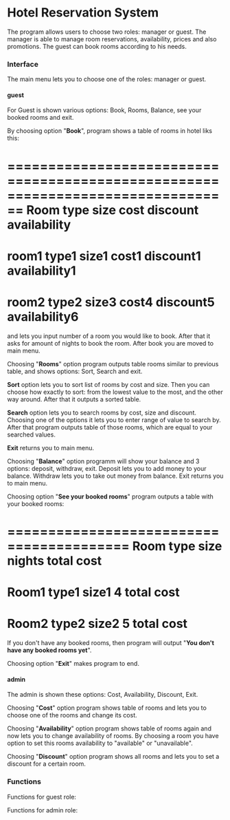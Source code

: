 # Hotel Reservation System

The program allows users to choose two roles: manager or guest.
The manager is able to manage room reservations, availability, prices and also promotions. The guest can book rooms according to his needs.

### Interface

The main menu lets you to choose one of the roles: manager or guest.
#### guest
For Guest is shown various options: Book, Rooms, Balance, see your booked rooms and exit.

By choosing option "**Book**", program shows a table of rooms in hotel liks this:

================================================================================
Room         type          size         cost       discount    availability
================================================================================
room1        type1         size1        cost1     discount1    availability1
================================================================================
room2        type2         size3        cost4     discount5    availability6
================================================================================

and lets you input number of a room you would like to book. After that it asks for amount of nights to book the room. After book you are moved to main menu.


Choosing "**Rooms**" option program outputs table rooms similar to previous table, and shows options: Sort, Search and exit.

**Sort** option lets you to sort list of rooms by cost and size. Then you can choose how exactly to sort: from the lowest value to the most, and the other way around. After that it outputs a sorted table.

**Search** option lets you to search rooms by cost, size and discount. Choosing one of the options it lets you to enter range of value to search by. After that program outputs table of those rooms, which are equal to your searched values.

**Exit** returns you to main menu.


Choosing "**Balance**" option programm will show your balance and 3 options: deposit, withdraw, exit.
Deposit lets you to add money to your balance. Withdraw lets you to take out money from balance. Exit returns you to main menu.

Choosing option "**See your booked rooms**" program outputs a table with your booked rooms:

=========================================
Room   type   size   nights   total cost
=========================================
Room1  type1  size1    4      total cost
=========================================
Room2  type2  size2    5      total cost
=========================================

If you don't have any booked rooms, then program will output "**You don't have any booked rooms yet**".

Choosing option "**Exit**" makes program to end.

#### admin

The admin is shown these options: Cost, Availability, Discount, Exit.

Choosing "**Cost**" option program shows table of rooms and lets you to choose one of the rooms and change its cost.

Choosing "**Availability**" option program shows table of rooms again and now lets you to change availability of rooms. By choosing a room you have option to set this rooms availability to "available" or "unavailable".

Choosing "**Discount**" option program shows all rooms and lets you to set a discount for a certain room.

### Functions

Functions for guest role:

Functions for admin role: